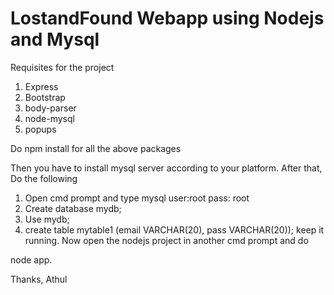 # LostandFound Webapp using Nodejs and Mysql
Requisites for the project

1. Express
2. Bootstrap
3. body-parser
4. node-mysql
5. popups

Do npm install for all the above packages

Then you have to install mysql server according to your platform.
After that,
Do the following 
1. Open cmd prompt and type mysql user:root  pass: root
2. Create database mydb;
3. Use mydb;
4. create table mytable1 (email VARCHAR(20), pass VARCHAR(20));
keep it running.
Now open the nodejs project in another cmd prompt and do 

node app.

Thanks, 
Athul
